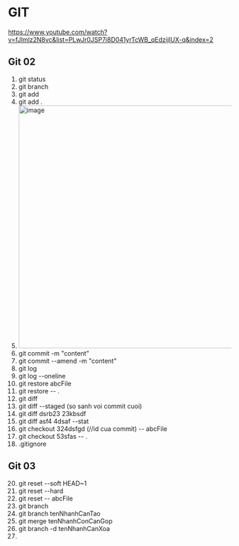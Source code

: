 # GIT

https://www.youtube.com/watch?v=fJImlz2N8vc&list=PLwJr0JSP7i8D041yrTcWB_qEdzijIUX-q&index=2

## Git 02
1. git status
2. git branch
3. git add
4. git add .
5. <img width="547" alt="image" src="https://user-images.githubusercontent.com/96764572/165423810-aee628cf-7b35-4ce9-8df0-1f6bc824d571.png">
6. git commit -m "content"
7. git commit --amend -m "content"
8. git log
9. git log --oneline
10. git restore abcFile
11. git restore -- .
12. git diff
13. git diff --staged (so sanh voi commit cuoi)
14. git diff dsrb23 23kbsdf
15. git diff asf4 4dsaf --stat
16. git checkout 324dsfgd (//id cua commit) -- abcFile
17. git checkout 53sfas -- .
18. .gitignore

## Git 03
20. git reset --soft HEAD~1
21. git reset --hard
22. git reset -- abcFile
23. git branch
24. git branch tenNhanhCanTao
25. git merge tenNhanhConCanGop
26. git branch -d tenNhanhCanXoa
27. 

